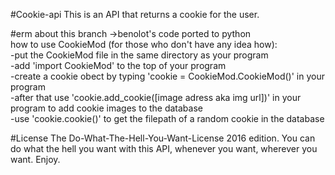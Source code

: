 #Cookie-api
This is an API that returns a cookie for the user.

#erm about this branch
->benolot's code ported to python  
how to use CookieMod (for those who don't have any idea how):  
-put the CookieMod file in the same directory as your program  
-add 'import CookieMod' to the top of your program  
-create a cookie obect by typing 'cookie = CookieMod.CookieMod()' in your program  
-after that use 'cookie.add_cookie([image adress aka img url])' in your program to add cookie images to the database  
-use 'cookie.cookie()' to get the filepath of a random cookie in the database

#License
The Do-What-The-Hell-You-Want-License 2016 edition. You can do what the hell you want with this API, whenever you want, wherever you want. Enjoy.